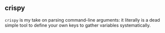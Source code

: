 ## crispy

`crispy` is my take on parsing command-line arguments: it literally is a dead simple tool to define your own keys to gather variables systematically.
